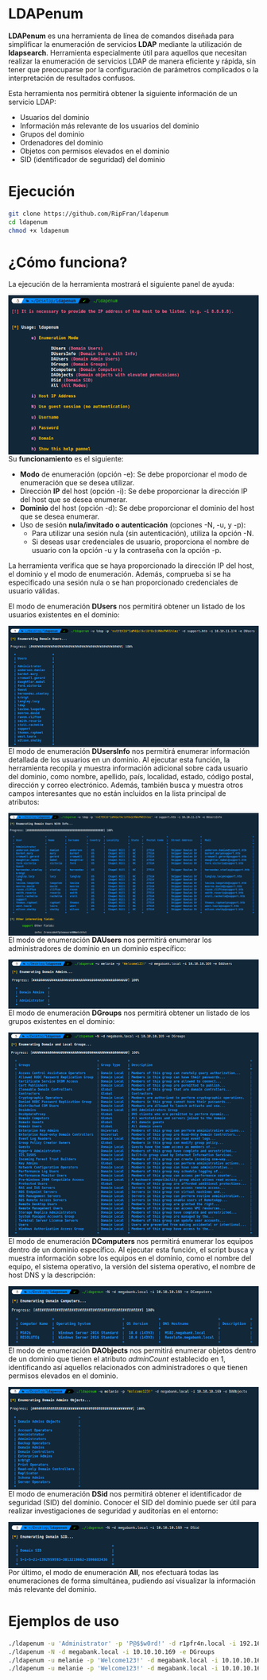 # LDAPenum

**LDAPenum** es una herramienta de línea de comandos diseñada para simplificar la enumeración de servicios **LDAP** mediante la utilización de **ldapsearch**. Herramienta especialmente útil para aquellos que necesitan realizar la enumeración de servicios LDAP de manera eficiente y rápida, sin tener que preocuparse por la configuración de parámetros complicados o la interpretación de resultados confusos.

Esta herramienta nos permitirá obtener la siguiente información de un servicio LDAP:

* Usuarios del dominio
* Información más relevante de los usuarios del dominio
* Grupos del dominio
* Ordenadores del dominio
* Objetos con permisos elevados en el dominio
* SID (identificador de seguridad) del dominio

Ejecución
======

```bash
git clone https://github.com/RipFran/ldapenum
cd ldapenum
chmod +x ldapenum
```

¿Cómo funciona?
======

La ejecución de la herramienta mostrará el siguiente panel de ayuda:

<p align="center">
	<img src="images/image1.png"
		alt="Panel de ayuda"
	style="float: left; margin-right: 10px;" />
</p>

Su **funcionamiento** es el siguiente:

* **Modo** de enumeración (opción -e): Se debe proporcionar el modo de enumeración que se desea utilizar.
* Dirección **IP** del host (opción -i): Se debe proporcionar la dirección IP del host que se desea enumerar.
* **Dominio** del host (opción -d): Se debe proporcionar el dominio del host que se desea enumerar.
* Uso de sesión **nula/invitado** **o autenticación** (opciones -N, -u, y -p):
	* Para utilizar una sesión nula (sin autenticación), utiliza la opción -N.
	* Si deseas usar credenciales de usuario, proporciona el nombre de usuario con la opción -u y la contraseña con la opción -p.

La herramienta verifica que se haya proporcionado la dirección IP del host, el dominio y el modo de enumeración. Además, comprueba si se ha especificado una sesión nula o se han proporcionado credenciales de usuario válidas.

El modo de enumeración **DUsers** nos permitirá obtener un listado de los usuarios existentes en el dominio:

<p align="center">
	<img src="images/image2.png"
		alt="DUsers"
	style="float: left; margin-right: 10px;" />
</p>

El modo de enumeración **DUsersInfo** nos permitirá enumerar información detallada de los usuarios en un dominio. Al ejecutar esta función, la herramienta recopila y muestra información adicional sobre cada usuario del dominio, como nombre, apellido, país, localidad, estado, código postal, dirección y correo electrónico. Además, también busca y muestra otros campos interesantes que no están incluidos en la lista principal de atributos:

<p align="center">
    <img src="images/image3.png"
        alt="DUsersInfo"
    style="float: left; margin-right: 10px;" />
</p>

El modo de enumeración **DAUsers** nos permitirá enumerar los administradores de dominio en un dominio específico:

<p align="center">
    <img src="images/image4.png"
        alt="DAUsers"
    style="float: left; margin-right: 10px;" />
</p>

El modo de enumeración **DGroups** nos permitirá obtener un listado de los grupos existentes en el dominio:

<p align="center">
    <img src="images/image5.png"
        alt="DGroups"
    style="float: left; margin-right: 10px;" />
</p>

El modo de enumeración **DComputers** nos permitirá enumerar los equipos dentro de un dominio específico. Al ejecutar esta función, el script busca y muestra información sobre los equipos en el dominio, como el nombre del equipo, el sistema operativo, la versión del sistema operativo, el nombre de host DNS y la descripción:

<p align="center">
    <img src="images/image6.png"
        alt="DComputers"
    style="float: left; margin-right: 10px;" />
</p>

El modo de enumeración **DAObjects** nos permitirá enumerar objetos dentro de un dominio que tienen el atributo *adminCount* establecido en 1, identificando así aquellos relacionados con administradores o que tienen permisos elevados en el dominio.

<p align="center">
    <img src="images/image7.png"
        alt="DAObjects"
    style="float: left; margin-right: 10px;" />
</p>

El modo de enumeración **DSid** nos permitirá obtener el identificador de seguridad (SID) del dominio. Conocer el SID del dominio puede ser útil para realizar investigaciones de seguridad y auditorías en el entorno:

<p align="center">
    <img src="images/image8.png"
        alt="DSid"
    style="float: left; margin-right: 10px;" />
</p>

Por último, el modo de enumeración **All**, nos efectuará todas las enumeraciones de forma simultánea, pudiendo así visualizar la información más relevante del dominio.

Ejemplos de uso
======

```bash
./ldapenum -u 'Administrator' -p 'P@$$w0rd!' -d r1pfr4n.local -i 192.168.47.134 -e All
./ldapenum -N -d megabank.local -i 10.10.10.169 -e DGroups
./ldapenum -u melanie -p 'Welcome123!' -d megabank.local -i 10.10.10.169 -e DAObjects
./ldapenum -u melanie -p 'Welcome123!' -d megabank.local -i 10.10.10.169 -e DSid
```
